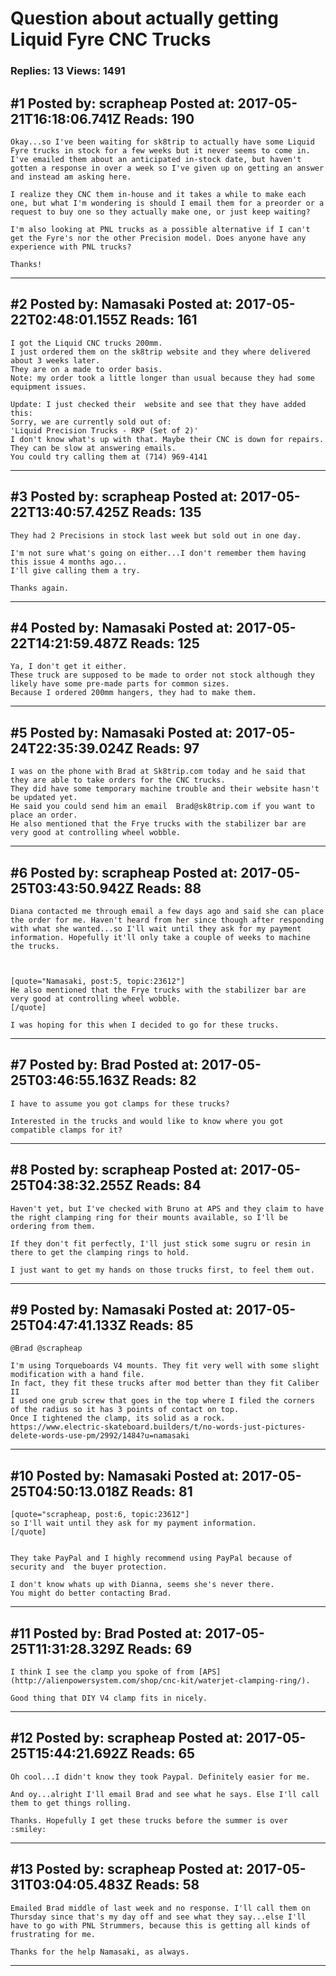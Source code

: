 # Question about actually getting Liquid Fyre CNC Trucks

### Replies: 13 Views: 1491

## \#1 Posted by: scrapheap Posted at: 2017-05-21T16:18:06.741Z Reads: 190

```
Okay...so I've been waiting for sk8trip to actually have some Liquid Fyre trucks in stock for a few weeks but it never seems to come in. I've emailed them about an anticipated in-stock date, but haven't gotten a response in over a week so I've given up on getting an answer and instead am asking here.

I realize they CNC them in-house and it takes a while to make each one, but what I'm wondering is should I email them for a preorder or a request to buy one so they actually make one, or just keep waiting?

I'm also looking at PNL trucks as a possible alternative if I can't get the Fyre's nor the other Precision model. Does anyone have any experience with PNL trucks?

Thanks!
```

---
## \#2 Posted by: Namasaki Posted at: 2017-05-22T02:48:01.155Z Reads: 161

```
I got the Liquid CNC trucks 200mm.
I just ordered them on the sk8trip website and they where delivered about 3 weeks later.
They are on a made to order basis.
Note: my order took a little longer than usual because they had some equipment issues.

Update: I just checked their  website and see that they have added this:
Sorry, we are currently sold out of:
'Liquid Precision Trucks - RKP (Set of 2)'
I don't know what's up with that. Maybe their CNC is down for repairs.
They can be slow at answering emails.
You could try calling them at (714) 969-4141
```

---
## \#3 Posted by: scrapheap Posted at: 2017-05-22T13:40:57.425Z Reads: 135

```
They had 2 Precisions in stock last week but sold out in one day.

I'm not sure what's going on either...I don't remember them having this issue 4 months ago...
I'll give calling them a try.

Thanks again.
```

---
## \#4 Posted by: Namasaki Posted at: 2017-05-22T14:21:59.487Z Reads: 125

```
Ya, I don't get it either. 
These truck are supposed to be made to order not stock although they likely have some pre-made parts for common sizes. 
Because I ordered 200mm hangers, they had to make them.
```

---
## \#5 Posted by: Namasaki Posted at: 2017-05-24T22:35:39.024Z Reads: 97

```
I was on the phone with Brad at Sk8trip.com today and he said that they are able to take orders for the CNC trucks.
They did have some temporary machine trouble and their website hasn't be updated yet.
He said you could send him an email  Brad@sk8trip.com if you want to place an order.
He also mentioned that the Frye trucks with the stabilizer bar are very good at controlling wheel wobble.
```

---
## \#6 Posted by: scrapheap Posted at: 2017-05-25T03:43:50.942Z Reads: 88

```
Diana contacted me through email a few days ago and said she can place the order for me. Haven't heard from her since though after responding with what she wanted...so I'll wait until they ask for my payment information. Hopefully it'll only take a couple of weeks to machine the trucks.
  
  

[quote="Namasaki, post:5, topic:23612"]
He also mentioned that the Frye trucks with the stabilizer bar are very good at controlling wheel wobble.
[/quote]

I was hoping for this when I decided to go for these trucks.
```

---
## \#7 Posted by: Brad Posted at: 2017-05-25T03:46:55.163Z Reads: 82

```
I have to assume you got clamps for these trucks?

Interested in the trucks and would like to know where you got compatible clamps for it?
```

---
## \#8 Posted by: scrapheap Posted at: 2017-05-25T04:38:32.255Z Reads: 84

```
Haven't yet, but I've checked with Bruno at APS and they claim to have the right clamping ring for their mounts available, so I'll be ordering from them.

If they don't fit perfectly, I'll just stick some sugru or resin in there to get the clamping rings to hold.

I just want to get my hands on those trucks first, to feel them out.
```

---
## \#9 Posted by: Namasaki Posted at: 2017-05-25T04:47:41.133Z Reads: 85

```
@Brad @scrapheap

I'm using Torqueboards V4 mounts. They fit very well with some slight modification with a hand file.
In fact, they fit these trucks after mod better than they fit Caliber II
I used one grub screw that goes in the top where I filed the corners of the radius so it has 3 points of contact on top.
Once I tightened the clamp, its solid as a rock.
https://www.electric-skateboard.builders/t/no-words-just-pictures-delete-words-use-pm/2992/1484?u=namasaki
```

---
## \#10 Posted by: Namasaki Posted at: 2017-05-25T04:50:13.018Z Reads: 81

```
[quote="scrapheap, post:6, topic:23612"]
so I'll wait until they ask for my payment information.
[/quote]


They take PayPal and I highly recommend using PayPal because of security and  the buyer protection.

I don't know whats up with Dianna, seems she's never there.
You might do better contacting Brad.
```

---
## \#11 Posted by: Brad Posted at: 2017-05-25T11:31:28.329Z Reads: 69

```
I think I see the clamp you spoke of from [APS](http://alienpowersystem.com/shop/cnc-kit/waterjet-clamping-ring/).

Good thing that DIY V4 clamp fits in nicely.
```

---
## \#12 Posted by: scrapheap Posted at: 2017-05-25T15:44:21.692Z Reads: 65

```
Oh cool...I didn't know they took Paypal. Definitely easier for me.

And oy...alright I'll email Brad and see what he says. Else I'll call them to get things rolling.

Thanks. Hopefully I get these trucks before the summer is over :smiley:
```

---
## \#13 Posted by: scrapheap Posted at: 2017-05-31T03:04:05.483Z Reads: 58

```
Emailed Brad middle of last week and no response. I'll call them on Thursday since that's my day off and see what they say...else I'll have to go with PNL Strummers, because this is getting all kinds of frustrating for me.

Thanks for the help Namasaki, as always.
```

---
